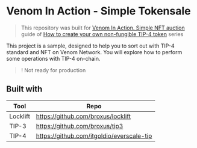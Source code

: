 # Venom In Action - Simple Tokensale

 > This repository was built for [Venom In Action. Simple NFT auction](https://docs.venom.foundation/build/development-guides/how-to-create-your-own-non-fungible-tip-4-token/venom-in-action/simple-nft-auction) guide of [How to create your own non-fungible TIP-4 token](https://docs.venom.foundation/build/development-guides/how-to-create-your-own-non-fungible-tip-4-token) series
 
This project is a sample, designed to help you to sort out with TIP-4 standard and NFT on Venom Network. You will explore how to perform some operations with TIP-4 on-chain.

>! Not ready for production

## Built with

| Tool | Repo |
| ------ | ------ |
| Locklift | https://github.com/broxus/locklift |
| TIP-3 | https://github.com/broxus/tip3 |
| TIP-4 | https://github.com/itgoldio/everscale-tip |

